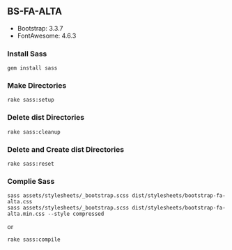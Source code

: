 ## BS-FA-ALTA

* Bootstrap: 3.3.7
* FontAwesome: 4.6.3

### Install Sass

```
gem install sass
```

### Make Directories

```
rake sass:setup
```

### Delete dist Directories

```
rake sass:cleanup
```

### Delete and Create dist Directories

```
rake sass:reset
```

### Complie Sass

```
sass assets/stylesheets/_bootstrap.scss dist/stylesheets/bootstrap-fa-alta.css
sass assets/stylesheets/_bootstrap.scss dist/stylesheets/bootstrap-fa-alta.min.css --style compressed
```
or
```
rake sass:compile
```
